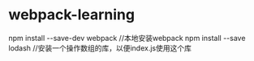 # webpack-learning
npm install --save-dev webpack    //本地安装webpack
npm install --save lodash   //安装一个操作数组的库，以便index.js使用这个库
